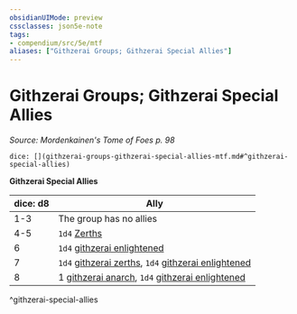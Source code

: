 ```yaml
---
obsidianUIMode: preview
cssclasses: json5e-note
tags:
- compendium/src/5e/mtf
aliases: ["Githzerai Groups; Githzerai Special Allies"]
---
```

# Githzerai Groups; Githzerai Special Allies
*Source: Mordenkainen's Tome of Foes p. 98* 

`dice: [](githzerai-groups-githzerai-special-allies-mtf.md#^githzerai-special-allies)`

**Githzerai Special Allies**

| dice: d8 | Ally |
|----------|------|
| 1-3 | The group has no allies |
| 4-5 | `1d4` [Zerths](z_compendium/bestiary/humanoid/githzerai-zerth.md) |
| 6 | `1d4` [githzerai enlightened](z_compendium/bestiary/humanoid/githzerai-enlightened-mpmm.md) |
| 7 | `1d4` [githzerai zerths](z_compendium/bestiary/humanoid/githzerai-zerth.md), `1d4` [githzerai enlightened](z_compendium/bestiary/humanoid/githzerai-enlightened-mpmm.md) |
| 8 | 1 [githzerai anarch](z_compendium/bestiary/humanoid/githzerai-anarch-mpmm.md), `1d4` [githzerai enlightened](z_compendium/bestiary/humanoid/githzerai-enlightened-mpmm.md) |
^githzerai-special-allies